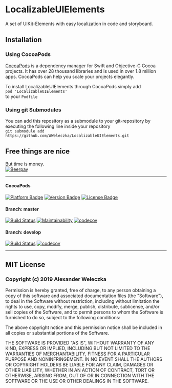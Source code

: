 # LocalizableUIElements
A set of UIKit-Elements with easy localization in code and storyboard.

## Installation
### Using CocoaPods
[CocoaPods](https://cocoapods.org/) is a dependency manager for Swift and Objective-C Cocoa projects. It has over 28 thousand libraries and is used in over 1.8 million apps. CocoaPods can help you scale your projects elegantly.

To install LocalizableUIElements through CocoaPods simply add  
`pod 'LocalizableUIElements'`  
to your `Podfile`

### Using git Submodules
You can add this repository as a submodule to your git-repository by executing the following line inside your repository  
`git submodule add https://github.com/AWeleczka/LocalizableUIElements.git`

## Free things are nice
But time is money.  
[![Beerpay](https://beerpay.io/AWeleczka/LocalizableUIElements/badge.svg?style=beer)](https://beerpay.io/AWeleczka/LocalizableUIElements)

---

#### CocoaPods
[![Platform Badge](https://cocoapod-badges.herokuapp.com/p/LocalizableUIElements/badge.svg)](https://cocoapods.org/pods/LocalizableUIElements)
[![Version Badge](https://cocoapod-badges.herokuapp.com/v/LocalizableUIElements/badge.svg)](https://cocoapods.org/pods/LocalizableUIElements)
[![License Badge](https://cocoapod-badges.herokuapp.com/l/LocalizableUIElements/badge.svg)](https://cocoapods.org/pods/LocalizableUIElements)

#### Branch: master
[![Build Status](https://travis-ci.org/AWeleczka/LocalizableUIElements.svg?branch=master)](https://travis-ci.org/AWeleczka/LocalizableUIElements)
[![Maintainability](https://api.codeclimate.com/v1/badges/7dfcfb2fc279e210e9c7/maintainability)](https://codeclimate.com/github/AWeleczka/LocalizableUIElements/maintainability)
[![codecov](https://codecov.io/gh/AWeleczka/LocalizableUIElements/branch/master/graph/badge.svg)](https://codecov.io/gh/AWeleczka/LocalizableUIElements)

#### Branch: develop
[![Build Status](https://travis-ci.org/AWeleczka/LocalizableUIElements.svg?branch=develop)](https://travis-ci.org/AWeleczka/LocalizableUIElements)
[![codecov](https://codecov.io/gh/AWeleczka/LocalizableUIElements/branch/develop/graph/badge.svg)](https://codecov.io/gh/AWeleczka/LocalizableUIElements)

---

## MIT License
### Copyright (c) 2019 Alexander Weleczka

Permission is hereby granted, free of charge, to any person obtaining a copy
of this software and associated documentation files (the "Software"), to deal
in the Software without restriction, including without limitation the rights
to use, copy, modify, merge, publish, distribute, sublicense, and/or sell
copies of the Software, and to permit persons to whom the Software is
furnished to do so, subject to the following conditions:

The above copyright notice and this permission notice shall be included in all
copies or substantial portions of the Software.

THE SOFTWARE IS PROVIDED "AS IS", WITHOUT WARRANTY OF ANY KIND, EXPRESS OR
IMPLIED, INCLUDING BUT NOT LIMITED TO THE WARRANTIES OF MERCHANTABILITY,
FITNESS FOR A PARTICULAR PURPOSE AND NONINFRINGEMENT. IN NO EVENT SHALL THE
AUTHORS OR COPYRIGHT HOLDERS BE LIABLE FOR ANY CLAIM, DAMAGES OR OTHER
LIABILITY, WHETHER IN AN ACTION OF CONTRACT, TORT OR OTHERWISE, ARISING FROM,
OUT OF OR IN CONNECTION WITH THE SOFTWARE OR THE USE OR OTHER DEALINGS IN THE
SOFTWARE.
